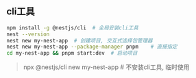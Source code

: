 
## cli工具
```bash
npm install -g @nestjs/cli  # 全局安装cli工具
nest --version
nest new my-nest-app  # 创建项目, 交互式选择包管理器
nest new my-nest-app --package-manager pnpm    # 直接指定
cd my-nest-app && pnpm start:dev  # 启动项目
```
> npx @nestjs/cli new my-nest-app   # 不安装cli工具, 临时使用
